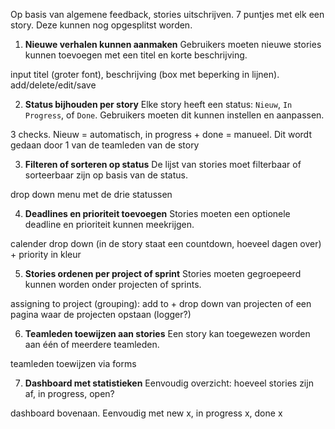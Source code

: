 Op basis van algemene feedback, stories uitschrijven. 7 puntjes met elk een story. Deze kunnen nog opgesplitst worden.


1. **Nieuwe verhalen kunnen aanmaken**
     Gebruikers moeten nieuwe stories kunnen toevoegen met een titel en korte beschrijving.

input titel (groter font), beschrijving (box met beperking in lijnen). add/delete/edit/save 

2. **Status bijhouden per story**
   Elke story heeft een status: `Nieuw`, `In Progress`, of `Done`. Gebruikers moeten dit kunnen instellen en aanpassen.
 
3 checks. Nieuw = automatisch, in progress + done = manueel. Dit wordt gedaan door 1 van de teamleden van de story

3. **Filteren of sorteren op status**
   De lijst van stories moet filterbaar of sorteerbaar zijn op basis van de status.

drop down menu met de drie statussen 

4. **Deadlines en prioriteit toevoegen**
   Stories moeten een optionele deadline en prioriteit kunnen meekrijgen.

calender drop down (in de story staat een countdown, hoeveel dagen over) + priority in kleur

5. **Stories ordenen per project of sprint**
   Stories moeten gegroepeerd kunnen worden onder projecten of sprints.

assigning to project (grouping): add to + drop down van projecten of een pagina waar de projecten opstaan (logger?)

6. **Teamleden toewijzen aan stories**
   Een story kan toegewezen worden aan één of meerdere teamleden.

teamleden toewijzen via forms

7. **Dashboard met statistieken**
   Eenvoudig overzicht: hoeveel stories zijn af, in progress, open?

dashboard bovenaan. Eenvoudig met new x, in progress x, done x